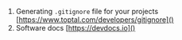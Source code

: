 1. Generating `.gitignore` file for your projects [https://www.toptal.com/developers/gitignore]()
2. Software docs [https://devdocs.io]()
